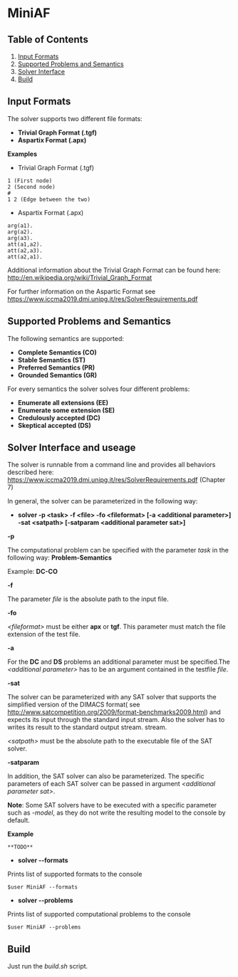# MiniAF

## Table of Contents
1. [Input Formats](#input-formats)
2. [Supported Problems and Semantics](#supported-problems-and-semantics)
3. [Solver Interface](#solver-interface)
4. [Build](#build)

## Input Formats

The solver supports two different file formats:

* **Trivial Graph Format (.tgf)**
* **Aspartix Format (.apx)**


**Examples**
* Trivial Graph Format (.tgf)
```
1 (First node)
2 (Second node)
#
1 2 (Edge between the two)
```

* Aspartix Format (.apx)
```
arg(a1).
arg(a2).
arg(a3).
att(a1,a2).
att(a2,a3).
att(a2,a1).

```

Additional information about the Trivial Graph Format can be found here:  http://en.wikipedia.org/wiki/Trivial_Graph_Format

For further information on the Aspartic Format see https://www.iccma2019.dmi.unipg.it/res/SolverRequirements.pdf

## Supported Problems and Semantics

The following semantics are supported:

* **Complete Semantics (CO)**
* **Stable Semantics (ST)**
* **Preferred Semantics (PR)**
* **Grounded Semantics (GR)**

For every semantics the solver solves four different problems:

* **Enumerate all extensions (EE)**
* **Enumerate some extension (SE)**
* **Credulously accepted (DC)**
* **Skeptical accepted (DS)**

## Solver Interface and useage

The solver is runnable from a command line and provides all behaviors described here: https://www.iccma2019.dmi.unipg.it/res/SolverRequirements.pdf (Chapter 7)

In general, the solver can be parameterized in the following way:
* **solver -p \<task\> -f \<file\> -fo \<fileformat\> \[-a \<additional parameter\>\] -sat \<satpath\> \[-satparam \<additional parameter sat\>\]**
 
**-p**

The computational problem can be specified with the parameter *task* in the following way: **Problem-Semantics**

Example: **DC-CO** 

**-f**

The parameter *file* is the absolute path to the input file.

**-fo**

*\<fileformat\>* must be either **apx** or **tgf**. This parameter must match the file extension of the test file.

**-a**

For the **DC** and **DS** problems an additional parameter must be specified.The *\<additional parameter\>* has to be an argument contained in the testfile *file*.  


 **-sat**
 
The solver can be parameterized with any SAT solver that supports the simplified version of the DIMACS format( see http://www.satcompetition.org/2009/format-benchmarks2009.html) and expects its input through the standard input stream. Also the solver has to  writes its result to the standard output stream.  stream.

*\<satpath\>*  must be the absolute path to the executable file of the SAT solver.

**-satparam**

In addition, the SAT solver can also be parameterized. The specific parameters of each SAT solver can be passed in argument *\<additional parameter sat\>*.

**Note**: Some SAT solvers have to be executed with a specific parameter such as *-model*, as they do not write the resulting model to the console by default.

**Example**
```
**TODO**
```


* **solver --formats**

Prints list of supported formats to the console

```
$user MiniAF --formats
```

* **solver --problems**

Prints list of supported computational problems to the console

```
$user MiniAF --problems
```



## Build
Just run the *build.sh* script.







